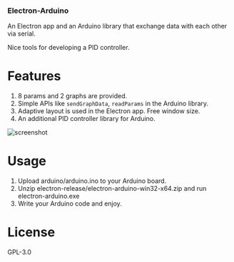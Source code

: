 ### Electron-Arduino

An Electron app and an Arduino library that exchange data with each other via serial.

Nice tools for developing a PID controller.

# Features

1. 8 params and 2 graphs are provided.
2. Simple APIs like `sendGraphData`, `readParams` in the Arduino library.
3. Adaptive layout is used in the Electron app. Free window size.
4. An additional PID controller library for Arduino.

![screenshot](https://vincent-yao27.github.io/res/electron-arduino/screenshot.png)

# Usage

1. Upload arduino/arduino.ino to your Arduino board.
2. Unzip electron-release/electron-arduino-win32-x64.zip and run electron-arduino.exe
3. Write your Arduino code and enjoy.

# License

GPL-3.0
